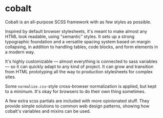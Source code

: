 # cobalt

Cobalt is an all-purpose SCSS framework with as few styles as possible.

Inspired by default browser stylesheets, it's meant to make almost any HTML look readable, using "semantic" styles. It sets up a strong typographic foundation and a versatile spacing system based on margin collapsing, in addition to handling tables, code blocks, and form elements in a modern way.

It's highly customizable — almost everything is connected to sass variables — so it can quickly adapt to any kind of project. It can grow and transition from HTML prototyping all the way to production stylesheets for complex sites.

Some `normalize.css`-style cross-browser normalization is applied, but kept to a minimum. It's okay for browsers to do their own thing sometimes.

A few extra scss partials are included with more opinionated stuff. They provide simple solutions to common web design patterns, showing how cobalt's variables and mixins can be used.

